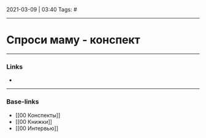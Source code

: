 2021-03-09 | 03:40
Tags: #
___

# Спроси маму - конспект

___
### Links
- 

___
### Base-links
- [[00 Конспекты]]
- [[00 Книжки]]
- [[00 Интервью]]



